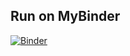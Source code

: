 ## Run on MyBinder

[![Binder](https://mybinder.org/badge_logo.svg)](https://mybinder.org/v2/gh/https%3A%2F%2Fbitbucket.org%2Fwe-make-ai%2Fsaab-car-classifier-voila.git/master?urlpath=%2Fvoila%2Frender%2Fsaab-classifier-voila.ipynb)
